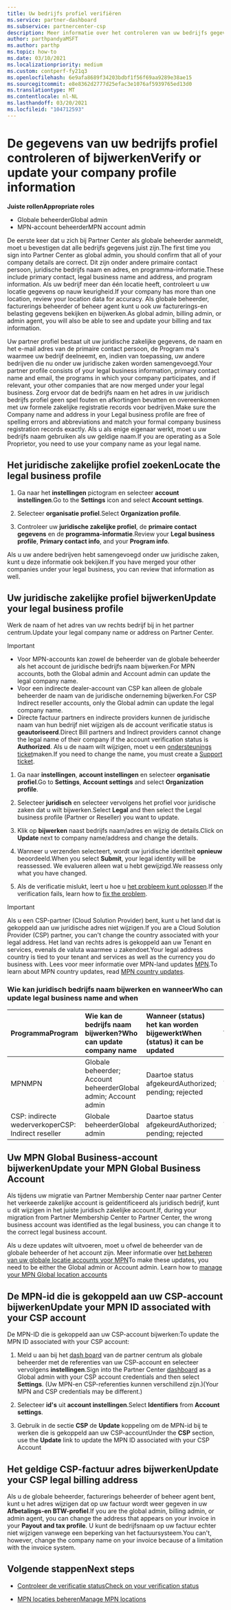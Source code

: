 ```yaml
---
title: Uw bedrijfs profiel verifiëren
ms.service: partner-dashboard
ms.subservice: partnercenter-csp
description: Meer informatie over het controleren van uw bedrijfs gegevens, zoals de primaire contact persoon, het adres en de programma gegevens. U kunt ook uw juridische en facturerings adressen bijwerken.
author: parthpandyaMSFT
ms.author: parthp
ms.topic: how-to
ms.date: 03/10/2021
ms.localizationpriority: medium
ms.custom: contperf-fy21q3
ms.openlocfilehash: 6e9afa8689f34203bdbf1f56f69aa9289e38ae15
ms.sourcegitcommit: e8e8362d2777d25efac3e1076af5939765ed13d0
ms.translationtype: MT
ms.contentlocale: nl-NL
ms.lasthandoff: 03/20/2021
ms.locfileid: "104712593"
---
```

# <a name="verify-or-update-your-company-profile-information"></a><span data-ttu-id="adc1a-104">De gegevens van uw bedrijfs profiel controleren of bijwerken</span><span class="sxs-lookup"><span data-stu-id="adc1a-104">Verify or update your company profile information</span></span> 

<span data-ttu-id="adc1a-105">**Juiste rollen**</span><span class="sxs-lookup"><span data-stu-id="adc1a-105">**Appropriate roles**</span></span>

- <span data-ttu-id="adc1a-106">Globale beheerder</span><span class="sxs-lookup"><span data-stu-id="adc1a-106">Global admin</span></span>
- <span data-ttu-id="adc1a-107">MPN-account beheerder</span><span class="sxs-lookup"><span data-stu-id="adc1a-107">MPN account admin</span></span>

<span data-ttu-id="adc1a-108">De eerste keer dat u zich bij Partner Center als globale beheerder aanmeldt, moet u bevestigen dat alle bedrijfs gegevens juist zijn.</span><span class="sxs-lookup"><span data-stu-id="adc1a-108">The first time you sign into Partner Center as global admin, you should confirm that all of your company details are correct.</span></span> <span data-ttu-id="adc1a-109">Dit zijn onder andere primaire contact persoon, juridische bedrijfs naam en adres, en programma-informatie.</span><span class="sxs-lookup"><span data-stu-id="adc1a-109">These include primary contact, legal business name and address, and program information.</span></span> <span data-ttu-id="adc1a-110">Als uw bedrijf meer dan één locatie heeft, controleert u uw locatie gegevens op nauw keurigheid.</span><span class="sxs-lookup"><span data-stu-id="adc1a-110">If your company has more than one location, review your location data for accuracy.</span></span> <span data-ttu-id="adc1a-111">Als globale beheerder, facturerings beheerder of beheer agent kunt u ook uw facturerings-en belasting gegevens bekijken en bijwerken.</span><span class="sxs-lookup"><span data-stu-id="adc1a-111">As global admin, billing admin, or admin agent, you will also be able to see and update your billing and tax information.</span></span>

<span data-ttu-id="adc1a-112">Uw partner profiel bestaat uit uw juridische zakelijke gegevens, de naam en het e-mail adres van de primaire contact persoon, de Program ma's waarmee uw bedrijf deelneemt, en, indien van toepassing, uw andere bedrijven die nu onder uw juridische zaken worden samengevoegd.</span><span class="sxs-lookup"><span data-stu-id="adc1a-112">Your partner profile consists of your legal business information, primary contact name and email, the programs in which your company participates, and if relevant, your other companies that are now merged under your legal business.</span></span> <span data-ttu-id="adc1a-113">Zorg ervoor dat de bedrijfs naam en het adres in uw juridisch bedrijfs profiel geen spel fouten en afkortingen bevatten en overeenkomen met uw formele zakelijke registratie records voor bedrijven.</span><span class="sxs-lookup"><span data-stu-id="adc1a-113">Make sure the Company name and address in your Legal business profile are free of spelling errors and abbreviations and match your formal company business registration records exactly.</span></span> <span data-ttu-id="adc1a-114">Als u als enige eigenaar werkt, moet u uw bedrijfs naam gebruiken als uw geldige naam.</span><span class="sxs-lookup"><span data-stu-id="adc1a-114">If you are operating as a Sole Proprietor, you need to use your company name as your legal name.</span></span>


## <a name="locate-the-legal-business-profile"></a><span data-ttu-id="adc1a-115">Het juridische zakelijke profiel zoeken</span><span class="sxs-lookup"><span data-stu-id="adc1a-115">Locate the legal business profile</span></span>

1. <span data-ttu-id="adc1a-116">Ga naar het **instellingen** pictogram en selecteer **account instellingen**.</span><span class="sxs-lookup"><span data-stu-id="adc1a-116">Go to the **Settings** icon and select **Account settings**.</span></span>
 
1. <span data-ttu-id="adc1a-117">Selecteer **organisatie profiel**.</span><span class="sxs-lookup"><span data-stu-id="adc1a-117">Select **Organization profile**.</span></span> 

2. <span data-ttu-id="adc1a-118">Controleer uw **juridische zakelijke profiel**, de **primaire contact gegevens** en de **programma-informatie**.</span><span class="sxs-lookup"><span data-stu-id="adc1a-118">Review your **Legal business profile**, **Primary contact info**, and your **Program info**.</span></span>

<span data-ttu-id="adc1a-119">Als u uw andere bedrijven hebt samengevoegd onder uw juridische zaken, kunt u deze informatie ook bekijken.</span><span class="sxs-lookup"><span data-stu-id="adc1a-119">If you have merged your other companies under your legal business, you can review that information as well.</span></span> 

## <a name="update-your-legal-business-profile"></a><span data-ttu-id="adc1a-120">Uw juridische zakelijke profiel bijwerken</span><span class="sxs-lookup"><span data-stu-id="adc1a-120">Update your legal business profile</span></span> 

<span data-ttu-id="adc1a-121">Werk de naam of het adres van uw rechts bedrijf bij in het partner centrum.</span><span class="sxs-lookup"><span data-stu-id="adc1a-121">Update your legal company name or address on Partner Center.</span></span>

>[!Important]
>- <span data-ttu-id="adc1a-122">Voor MPN-accounts kan zowel de beheerder van de globale beheerder als het account de juridische bedrijfs naam bijwerken.</span><span class="sxs-lookup"><span data-stu-id="adc1a-122">For MPN accounts, both the Global admin and Account admin can update the legal company name.</span></span>
>- <span data-ttu-id="adc1a-123">Voor een indirecte dealer-account van CSP kan alleen de globale beheerder de naam van de juridische onderneming bijwerken.</span><span class="sxs-lookup"><span data-stu-id="adc1a-123">For CSP Indirect reseller accounts, only the Global admin can update the legal company name.</span></span> 
>- <span data-ttu-id="adc1a-124">Directe factuur partners en indirecte providers kunnen de juridische naam van hun bedrijf niet wijzigen als de account verificatie status is **geautoriseerd**.</span><span class="sxs-lookup"><span data-stu-id="adc1a-124">Direct Bill partners and Indirect providers cannot change the legal name of their company if the account verification status is **Authorized**.</span></span> <span data-ttu-id="adc1a-125">Als u de naam wilt wijzigen, moet u een [ondersteunings ticket](https://partner.microsoft.com/dashboard/support/servicerequests/create?stage=2&topicid=eb74583c-61b3-2124-bffc-00920e0ae772)maken.</span><span class="sxs-lookup"><span data-stu-id="adc1a-125">If you need to change the name, you must create a [Support ticket](https://partner.microsoft.com/dashboard/support/servicerequests/create?stage=2&topicid=eb74583c-61b3-2124-bffc-00920e0ae772).</span></span>



1. <span data-ttu-id="adc1a-126">Ga naar **instellingen**, **account instellingen** en selecteer **organisatie profiel**.</span><span class="sxs-lookup"><span data-stu-id="adc1a-126">Go to **Settings**, **Account settings** and select **Organization profile**.</span></span>

2. <span data-ttu-id="adc1a-127">Selecteer **juridisch**  en selecteer vervolgens het profiel voor juridische zaken dat u wilt bijwerken.</span><span class="sxs-lookup"><span data-stu-id="adc1a-127">Select **Legal**  and then select the Legal business profile (Partner or Reseller) you want to update.</span></span>

1. <span data-ttu-id="adc1a-128">Klik op **bijwerken**  naast bedrijfs naam/adres en wijzig de details.</span><span class="sxs-lookup"><span data-stu-id="adc1a-128">Click on **Update**  next to company name/address and change the details.</span></span>
 
1. <span data-ttu-id="adc1a-129">Wanneer u verzenden selecteert, wordt uw juridische identiteit **opnieuw** beoordeeld.</span><span class="sxs-lookup"><span data-stu-id="adc1a-129">When you select **Submit**, your legal identity will be reassessed.</span></span> <span data-ttu-id="adc1a-130">We evalueren alleen wat u hebt gewijzigd.</span><span class="sxs-lookup"><span data-stu-id="adc1a-130">We reassess only what you have changed.</span></span>

1. <span data-ttu-id="adc1a-131">Als de verificatie mislukt, leert u hoe u [het probleem kunt oplossen](verification-responses.md).</span><span class="sxs-lookup"><span data-stu-id="adc1a-131">If the verification fails, learn how to [fix the problem](verification-responses.md).</span></span>

>[!Important]
><span data-ttu-id="adc1a-132">Als u een CSP-partner (Cloud Solution Provider) bent, kunt u het land dat is gekoppeld aan uw juridische adres niet wijzigen.</span><span class="sxs-lookup"><span data-stu-id="adc1a-132">If you are a Cloud Solution Provider (CSP) partner, you can't change the country associated with your legal address.</span></span> <span data-ttu-id="adc1a-133">Het land van rechts adres is gekoppeld aan uw Tenant en services, evenals de valuta waarmee u zakendoet.</span><span class="sxs-lookup"><span data-stu-id="adc1a-133">Your legal address country is tied to your tenant and services as well as the currency you do business with.</span></span> <span data-ttu-id="adc1a-134">Lees voor meer informatie over MPN-land updates  [MPN](manage-locations.md#change-country-of-partner-global-account).</span><span class="sxs-lookup"><span data-stu-id="adc1a-134">To learn about MPN country updates, read  [MPN country updates](manage-locations.md#change-country-of-partner-global-account).</span></span>


### <a name="who-can-update-legal-business-name-and-when"></a><span data-ttu-id="adc1a-135">Wie kan juridisch bedrijfs naam bijwerken en wanneer</span><span class="sxs-lookup"><span data-stu-id="adc1a-135">Who can update legal business name and when</span></span>

|<span data-ttu-id="adc1a-136">**Programma**</span><span class="sxs-lookup"><span data-stu-id="adc1a-136">**Program**</span></span>|<span data-ttu-id="adc1a-137">**Wie kan de bedrijfs naam bijwerken?**</span><span class="sxs-lookup"><span data-stu-id="adc1a-137">**Who can update company name**</span></span>|<span data-ttu-id="adc1a-138">**Wanneer (status) het kan worden bijgewerkt**</span><span class="sxs-lookup"><span data-stu-id="adc1a-138">**When (status) it can be updated**</span></span>|<span data-ttu-id="adc1a-139">**Toegestaan**</span><span class="sxs-lookup"><span data-stu-id="adc1a-139">**Allowed**</span></span>|
|---------------------|:-------------------------------|:------------|:-----------------|
<span data-ttu-id="adc1a-140">MPN</span><span class="sxs-lookup"><span data-stu-id="adc1a-140">MPN</span></span>|<span data-ttu-id="adc1a-141">Globale beheerder; Account beheerder</span><span class="sxs-lookup"><span data-stu-id="adc1a-141">Global admin; Account admin</span></span>|<span data-ttu-id="adc1a-142">Daartoe status afgekeurd</span><span class="sxs-lookup"><span data-stu-id="adc1a-142">Authorized; pending; rejected</span></span>| <span data-ttu-id="adc1a-143">Toegestaan</span><span class="sxs-lookup"><span data-stu-id="adc1a-143">Allowed</span></span>|
|<span data-ttu-id="adc1a-144">CSP: indirecte wederverkoper</span><span class="sxs-lookup"><span data-stu-id="adc1a-144">CSP: Indirect reseller</span></span>|<span data-ttu-id="adc1a-145">Globale beheerder</span><span class="sxs-lookup"><span data-stu-id="adc1a-145">Global admin</span></span>|<span data-ttu-id="adc1a-146">Daartoe status afgekeurd</span><span class="sxs-lookup"><span data-stu-id="adc1a-146">Authorized; pending; rejected</span></span>| <span data-ttu-id="adc1a-147">Toegestaan</span><span class="sxs-lookup"><span data-stu-id="adc1a-147">Allowed</span></span>|


## <a name="update-your-mpn-global-business-account"></a><span data-ttu-id="adc1a-148">Uw MPN Global Business-account bijwerken</span><span class="sxs-lookup"><span data-stu-id="adc1a-148">Update your MPN Global Business Account</span></span>

<span data-ttu-id="adc1a-149">Als tijdens uw migratie van Partner Membership Center naar partner Center het verkeerde zakelijke account is geïdentificeerd als juridisch bedrijf, kunt u dit wijzigen in het juiste juridisch zakelijke account.</span><span class="sxs-lookup"><span data-stu-id="adc1a-149">If, during your migration from Partner Membership Center to Partner Center, the wrong business account was identified as the legal business, you can change it to the correct legal business account.</span></span>

<span data-ttu-id="adc1a-150">Als u deze updates wilt uitvoeren, moet u ofwel de beheerder van de globale beheerder of het account zijn. Meer informatie over [het beheren van uw globale locatie accounts voor MPN](manage-locations.md)</span><span class="sxs-lookup"><span data-stu-id="adc1a-150">To make these updates, you need to be either the Global admin or Account admin. Learn how to [manage your MPN Global location accounts](manage-locations.md)</span></span>


## <a name="update-your-mpn-id-associated-with-your-csp-account"></a><span data-ttu-id="adc1a-151">De MPN-id die is gekoppeld aan uw CSP-account bijwerken</span><span class="sxs-lookup"><span data-stu-id="adc1a-151">Update your MPN ID associated with your CSP account</span></span>

<span data-ttu-id="adc1a-152">De MPN-ID die is gekoppeld aan uw CSP-account bijwerken:</span><span class="sxs-lookup"><span data-stu-id="adc1a-152">To update the MPN ID associated with your CSP account:</span></span>

1. <span data-ttu-id="adc1a-153">Meld u aan bij het [dash board](https://partner.microsoft.com/dashboard/home) van de partner centrum als globale beheerder met de referenties van uw CSP-account en selecteer vervolgens **instellingen**.</span><span class="sxs-lookup"><span data-stu-id="adc1a-153">Sign into the Partner Center [dashboard](https://partner.microsoft.com/dashboard/home) as a Global admin with your CSP account credentials and then select **Settings**.</span></span> <span data-ttu-id="adc1a-154">(Uw MPN-en CSP-referenties kunnen verschillend zijn.)</span><span class="sxs-lookup"><span data-stu-id="adc1a-154">(Your MPN and CSP credentials may be different.)</span></span>
 
1. <span data-ttu-id="adc1a-155">Selecteer **id's** uit **account instellingen**.</span><span class="sxs-lookup"><span data-stu-id="adc1a-155">Select **Identifiers** from **Account settings**.</span></span>

1. <span data-ttu-id="adc1a-156">Gebruik in de sectie **CSP** de **Update** koppeling om de MPN-id bij te werken die is gekoppeld aan uw CSP-account</span><span class="sxs-lookup"><span data-stu-id="adc1a-156">Under the **CSP** section, use the **Update** link to update the MPN ID associated with your CSP Account</span></span> 


## <a name="update-your-csp-legal-billing-address"></a><span data-ttu-id="adc1a-157">Het geldige CSP-factuur adres bijwerken</span><span class="sxs-lookup"><span data-stu-id="adc1a-157">Update your CSP legal billing address</span></span>

<span data-ttu-id="adc1a-158">Als u de globale beheerder, facturerings beheerder of beheer agent bent, kunt u het adres wijzigen dat op uw factuur wordt weer gegeven in uw **Afbetalings-en BTW-profiel**.</span><span class="sxs-lookup"><span data-stu-id="adc1a-158">If you are the global admin, billing admin, or admin agent, you can change the address that appears on your invoice in your **Payout and tax profile**.</span></span> <span data-ttu-id="adc1a-159">U kunt de bedrijfsnaam op uw factuur echter niet wijzigen vanwege een beperking van het factuursysteem.</span><span class="sxs-lookup"><span data-stu-id="adc1a-159">You can't, however, change the company name on your invoice because of a limitation with the invoice system.</span></span>


## <a name="next-steps"></a><span data-ttu-id="adc1a-160">Volgende stappen</span><span class="sxs-lookup"><span data-stu-id="adc1a-160">Next steps</span></span>

- [<span data-ttu-id="adc1a-161">Controleer de verificatie status</span><span class="sxs-lookup"><span data-stu-id="adc1a-161">Check on your verification status</span></span>](verification-responses.md)

- [<span data-ttu-id="adc1a-162">MPN locaties beheren</span><span class="sxs-lookup"><span data-stu-id="adc1a-162">Manage MPN locations</span></span>](manage-locations.md)
